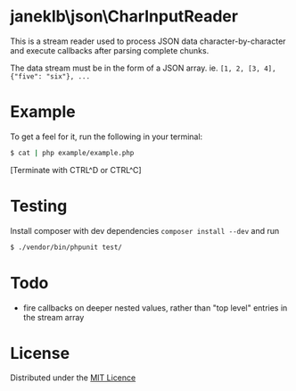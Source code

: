 janeklb\json\CharInputReader
====================

This is a stream reader used to process JSON data character-by-character and execute callbacks
after parsing complete chunks.

The data stream must be in the form of a JSON array.
ie. `[1, 2, [3, 4], {"five": "six"}, ...`


Example
=======

To get a feel for it, run the following in your terminal:
```bash
$ cat | php example/example.php
```

[Terminate with CTRL^D or CTRL^C]

Testing
=======

Install composer with dev dependencies `composer install --dev` and run
```bash
$ ./vendor/bin/phpunit test/
```

Todo
====

- fire callbacks on deeper nested values, rather than "top level" entries in the stream array

License
=======

Distributed under the [MIT Licence](LICENSE)

